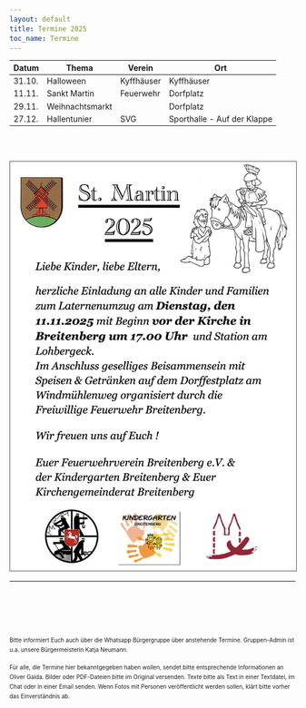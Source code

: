 ```yaml
---
layout: default
title: Termine 2025
toc_name: Termine
---
```


<!-- aktuell wurden keine Termine an den Internetverantwortlichen gemeldet. -->

<!--<article class="box post post-excerpt">
    <header class="major">
    <h3>5. Oktober 2025 - Neuwahl des Ortsrates Breitenberg im Pfarrgemeindehaus</h3>
    <p><font size="4"></font></p>
    <p></p>
    </header>

<h1 id=stimmzettel> Unser Stimmzettel morgen (Muster):</h1>
<br><br>

<a href="#" class="image featured"><img src="images/wahlzettel_25.jpg" alt="" style="border: 1px solid #555"/></a> 
Quelle: <a href="https://www.duderstadt.de/portal/seiten/neuwahl-ortsrat-breitenberg-900000425-25420.html">https://www.duderstadt.de/portal/seiten/neuwahl-ortsrat-breitenberg-900000425-25420.html</a>
<hr><br>


<br><hr><br>

</article>
-->

| Datum  | Thema                               | Verein     | Ort                                 |
| ------ | ----------------------------------- | ---------- | ----------------------------------- |
| 31.10. | Halloween                           | Kyffhäuser | Kyffhäuser                          |
| 11.11. | Sankt Martin                        | Feuerwehr  | Dorfplatz                           |
| 29.11. | Weihnachtsmarkt                     |            | Dorfplatz                           |
| 27.12. | Hallentunier                        | SVG        | Sporthalle - Auf der Klappe         |


<br><br>

<a href="#" class="image featured"><img src="images/st-martin-25.jpg" alt="" style="border: 1px solid #555"/></a> 
<hr><br>



<!--

<a href="#" class="image featured"><img src="images/Aushang-Palmsamstag-2025.jpg" alt="" style="border: 1px solid #555"/></a> 
<hr><br>

<a href="#" class="image featured"><img src="images/osterfeuer.jpg" alt="" style="border: 1px solid #555"/></a> 
<hr><br>
-->

<br><br>


<font size="1">
Bitte informiert Euch auch über die Whatsapp Bürgergruppe über anstehende Termine. Gruppen-Admin ist u.a. unsere Bürgermeisterin Katja Neumann.

Für alle, die Termine hier bekanntgegeben haben wollen, sendet bitte entsprechende Informationen an Oliver Gaida. Bilder oder PDF-Dateien bitte im Original versenden. Texte bitte als Text in einer Textdatei, im Chat oder in einer Email senden. Wenn Fotos mit Personen veröffentlicht werden sollen, klärt bitte vorher das Einverständnis ab.
</font>
